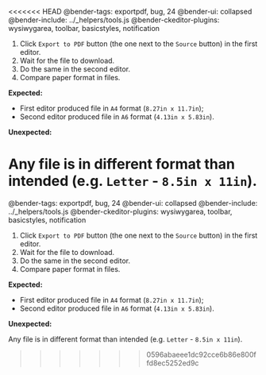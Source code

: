 <<<<<<< HEAD
@bender-tags: exportpdf, bug, 24
@bender-ui: collapsed
@bender-include: ../_helpers/tools.js
@bender-ckeditor-plugins: wysiwygarea, toolbar, basicstyles, notification

1. Click `Export to PDF` button (the one next to the `Source` button) in the first editor.
1. Wait for the file to download.
1. Do the same in the second editor.
1. Compare paper format in files.

  **Expected:**

  * First editor produced file in `A4` format (`8.27in x 11.7in`);
  * Second editor produced file in `A6` format (`4.13in x 5.83in`).

  **Unexpected:**

  Any file is in different format than intended (e.g. `Letter` - `8.5in x 11in`).
=======
@bender-tags: exportpdf, bug, 24
@bender-ui: collapsed
@bender-include: ../_helpers/tools.js
@bender-ckeditor-plugins: wysiwygarea, toolbar, basicstyles, notification

1. Click `Export to PDF` button (the one next to the `Source` button) in the first editor.
1. Wait for the file to download.
1. Do the same in the second editor.
1. Compare paper format in files.

  **Expected:**

  * First editor produced file in `A4` format (`8.27in x 11.7in`);
  * Second editor produced file in `A6` format (`4.13in x 5.83in`).

  **Unexpected:**

  Any file is in different format than intended (e.g. `Letter` - `8.5in x 11in`).
>>>>>>> 0596abaeee1dc92cce6b86e800ffd8ec5252ed9c
